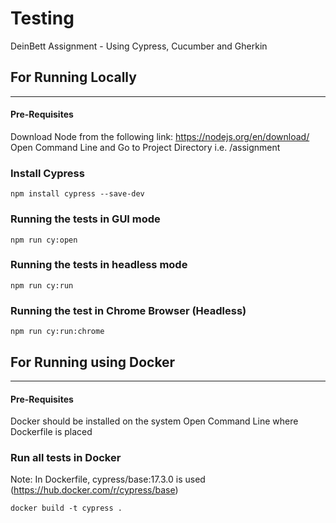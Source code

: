 # Testing  

DeinBett Assignment - Using Cypress, Cucumber and Gherkin

## For Running Locally
---
#### Pre-Requisites
Download Node from the following link: https://nodejs.org/en/download/
Open Command Line and Go to Project Directory i.e. /assignment

### Install Cypress
```
npm install cypress --save-dev
```

### Running the tests in GUI mode
```
npm run cy:open
```

### Running the tests in headless mode
```
npm run cy:run
```

### Running the test in Chrome Browser (Headless)
```
npm run cy:run:chrome
```


## For Running using Docker
---
#### Pre-Requisites

Docker should be installed on the system
Open Command Line where Dockerfile is placed

### Run all tests in Docker

Note: In Dockerfile,  cypress/base:17.3.0 is used (https://hub.docker.com/r/cypress/base)
```
docker build -t cypress .
```


